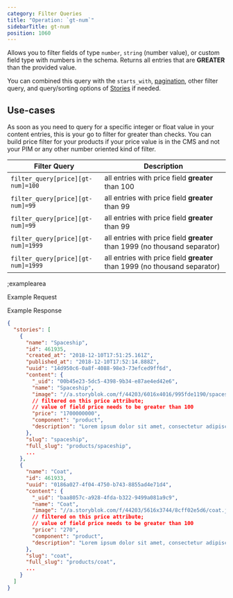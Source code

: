 ```yaml
---
category: Filter Queries
title: "Operation: `gt-num`"
sidebarTitle: gt-num
position: 1060
---
```


Allows you to filter fields of type `number`, `string` (number value), or custom field type with numbers in the schema. Returns all entries that are **GREATER** than the provided value.

You can combined this query with the `starts_with`, [pagination](#/topics/pagination), other filter query, and query/sorting options of [Stories](#/core-resources/stories/retrieve-multiple-stories) if needed.
 
## Use-cases

As soon as you need to query for a specific integer or float value in your content entries, this is your go to filter for greater than checks. You can build price filter for your products if your price value is in the CMS and not your PIM or any other number oriented kind of filter. 

| Filter Query | Description |
|--|--|
| `filter_query[price][gt-num]=100` | all entries with price field **greater** than 100 |
| `filter_query[price][gt-num]=99` | all entries with price field **greater** than 99 |
| `filter_query[price][gt-num]=99` | all entries with price field **greater** than 99 |
| `filter_query[price][gt-num]=1999` | all entries with price field **greater** than 1999 (no thousand separator) |
| `filter_query[price][gt-num]=1999` | all entries with price field **greater** than 1999 (no thousand separator) |

;examplearea

Example Request

<RequestExample url="https://api.storyblok.com/v1/cdn/stories/?starts_with=products/&token=ask9soUkv02QqbZgmZdeDAtt&filter_query[price][gt-num]=100"></RequestExample>

Example Response

```json
{
  "stories": [
    {
      "name": "Spaceship",
      "id": 461935,
      "created_at": "2018-12-10T17:51:25.161Z",
      "published_at": "2018-12-10T17:52:14.888Z",
      "uuid": "14d950c6-0a8f-4088-98e3-73efced9ff6d",
      "content": {
        "_uid": "00b45e23-5dc5-4398-9b34-e87ae4ed42e6",
        "name": "Spaceship",
        "image": "//a.storyblok.com/f/44203/6016x4016/995fde1190/spaceship.jpg",
        // filtered on this price attribute;
        // value of field price needs to be greater than 100
        "price": "1700000000",
        "component": "product",
        "description": "Lorem ipsum dolor sit amet, consectetur adipiscing elit. In erat mauris, faucibus quis pharetra sit amet, pretium ac libero. Etiam vehicula eleifend bibendum."
      },
      "slug": "spaceship",
      "full_slug": "products/spaceship",
      ...
    },
    {
      "name": "Coat",
      "id": 461933,
      "uuid": "0186a027-4f04-4750-b743-8855ad4e71d4",
      "content": {
        "_uid": "baa8057c-a928-4fda-b322-9499a081a9c9",
        "name": "Coat",
        "image": "//a.storyblok.com/f/44203/5616x3744/8cff02e5d6/coat.jpg",
        // filtered on this price attribute;
        // value of field price needs to be greater than 100
        "price": "270",
        "component": "product",
        "description": "Lorem ipsum dolor sit amet, consectetur adipiscing elit. In erat mauris, faucibus quis pharetra sit amet, pretium ac libero. Etiam vehicula eleifend bibendum."
      },
      "slug": "coat",
      "full_slug": "products/coat",
      ...
    }
  ]
}
```

